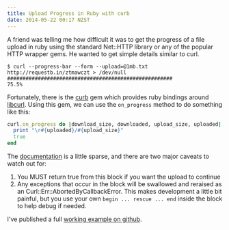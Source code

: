 ```yaml
---
title: Upload Progress in Ruby with curb
date: 2014-05-22 00:17 NZST
---
```


A friend was telling me how difficult it was to get the progress of a file upload in ruby using the standard Net::HTTP library or any of the popular HTTP wrapper gems. He wanted to get simple details similar to curl.

    $ curl --progress-bar --form --upload=@1mb.txt http://requestb.in/ztmawczt > /dev/null
    ######################################################                    75.5%

Fortunately, there is the [curb][curb github] gem which provides ruby bindings around [libcurl][curl]. Using this gem, we can use the `on_progress` method to do something like this:

~~~ ruby
curl.on_progress do |download_size, downloaded, upload_size, uploaded|
  print "\r#{uploaded}/#{upload_size}"
  true
end
~~~

The [documentation][on_progress docs] is a little sparse, and there are two major caveats to watch out for:

  1. You MUST return true from this block if you want the upload to continue
  2. Any exceptions that occur in the block will be swallowed and reraised as an Curl::Err::AbortedByCallbackError. This makes development a little bit painful, but you use your own `begin ... rescue ... end` inside the block to help debug if needed.

I've published a full [working example on github][repo].


[curb github]: https://github.com/taf2/curb
[curl]: http://curl.haxx.se/libcurl/
[on_progress docs]: http://rubydoc.info/gems/curb/Curl/Easy#on_progress-instance_method
[repo]: https://github.com/danielfone/curb-upload-progress
